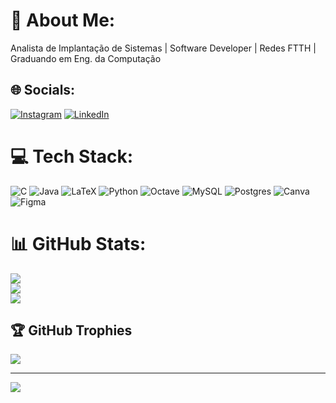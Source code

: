 # 💫 About Me:
Analista de Implantação de Sistemas | Software Developer | Redes FTTH | Graduando em Eng. da Computação


## 🌐 Socials:
[![Instagram](https://img.shields.io/badge/Instagram-%23E4405F.svg?logo=Instagram&logoColor=white)](https://instagram.com/hercules_txr) [![LinkedIn](https://img.shields.io/badge/LinkedIn-%230077B5.svg?logo=linkedin&logoColor=white)](https://linkedin.com/in/hercules-a-teixeira) 

# 💻 Tech Stack:
![C](https://img.shields.io/badge/c-%2300599C.svg?style=for-the-badge&logo=c&logoColor=white) ![Java](https://img.shields.io/badge/java-%23ED8B00.svg?style=for-the-badge&logo=java&logoColor=white) ![LaTeX](https://img.shields.io/badge/latex-%23008080.svg?style=for-the-badge&logo=latex&logoColor=white) ![Python](https://img.shields.io/badge/python-3670A0?style=for-the-badge&logo=python&logoColor=ffdd54) ![Octave](https://img.shields.io/badge/OCTAVE-darkblue?style=for-the-badge&logo=octave&logoColor=fcd683) ![MySQL](https://img.shields.io/badge/mysql-%2300f.svg?style=for-the-badge&logo=mysql&logoColor=white) ![Postgres](https://img.shields.io/badge/postgres-%23316192.svg?style=for-the-badge&logo=postgresql&logoColor=white) ![Canva](https://img.shields.io/badge/Canva-%2300C4CC.svg?style=for-the-badge&logo=Canva&logoColor=white) 	![Figma](https://img.shields.io/badge/figma-%23F24E1E.svg?style=for-the-badge&logo=figma&logoColor=white)
# 📊 GitHub Stats:
![](https://github-readme-stats.vercel.app/api?username=Herculest619&theme=dark&hide_border=false&include_all_commits=false&count_private=true)<br/>
![](https://github-readme-streak-stats.herokuapp.com/?user=Herculest619&theme=dark&hide_border=false)<br/>
![](https://github-readme-stats.vercel.app/api/top-langs/?username=Herculest619&theme=dark&hide_border=false&include_all_commits=false&count_private=true&layout=compact)

## 🏆 GitHub Trophies
![](https://github-profile-trophy.vercel.app/?username=Herculest619&theme=radical&no-frame=false&no-bg=true&margin-w=4)

---
[![](https://visitcount.itsvg.in/api?id=Herculest619&icon=0&color=0)](https://visitcount.itsvg.in)

<!-- Proudly created with GPRM ( https://gprm.itsvg.in ) -->
